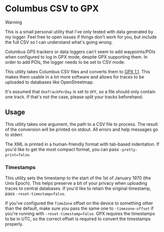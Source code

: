 # Columbus CSV to GPX

> [!WARNING]
> This is a small personal utility that I've only tested with data generated by my logger. Feel free to open issues if things don't work for you, but include the full CSV so I can understand what's going wrong.

Columbus GPS trackers or data loggers can't seem to add waypoints/POIs when configured to log in GPX mode, despite GPX supporting them. In order to add POIs, the logger needs to be set to CSV mode.

This utility takes Columbus CSV files and converts them to [GPX 1.1](https://www.topografix.com/gpx.asp). This makes them usable in a lot more software and allows for traces to be uploaded to databases like OpenStreetmap.

It's assumed that `OneTrackPerDay` is set to `OFF`, so a file should only contain one track. If that's not the case, please split your tracks beforehand.

## Usage

This utility takes one argument, the path to a CSV file to process. The result of the conversion will be printed on stdout. All errors and help messages go to stderr.

The XML is printed in a human-friendly format with tab-based indentation. If you'd like to get the most compact format, you can pass `-pretty-print=false`.

### Timestamps

This utility sets the timestamp to the start of the 1st of January 1970 (the Unix Epoch). This helps preserve a bit of your privacy when uploading traces to central databases. If you'd like to retain the original timestamp, pass `-reset-timestamp=false`.

If you've configured the `TimeZone` offset on the device to something other than the default, make sure you pass the same one to `-timezone-offset` if you're running with `-reset-timestamp=false`. GPX requires the timestamps to be in UTC, so the correct offset is required to convert the timestamps properly.

